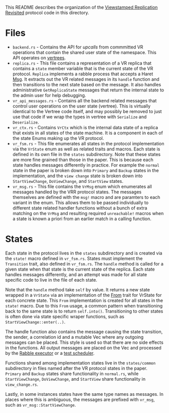 This README describes the organization of the [Viewstamped Replication
Revisited](http://pmg.csail.mit.edu/papers/vr-revisited.pdf) protocol code in this
directory.

# Files

 * `backend.rs` - Contains the API for *upcalls* from commmitted VR operations that contain the
   shared user state of the namespace. This API operates on
   [vertrees](https://github.com/justinsheehy/vertree).
 * `replica.rs` - This file contains a representation of a VR replica that contains a `state` member
   variable that is the current state of the VR protocol. `Replica` implements a rabble process that
   accepts a Haret [Msg](https://github.com/vmware/haret/blob/master/haret/src/msg.rs).  It extracts
   out the VR related messages in its `handle` function and then transitions to the next state based
   on the message. It also handles administrative `GetReplicaState` messages that return the
   internal state to the admin user for help debugging.
 * `vr_api_messages.rs` - Contains all the backend related messages that control user operations on
   the user state (vertree). This is virtually identical to the Vertree code itself, and may
   possibly be removed to just use that code if we wrap the types in vertree with `Serialize` and
   `Deserialize`.
 * `vr_ctx.rs` - Contains `VrCtx` which is the internal data state of a replica that exists in all states
   of the state machine. It is a component in each of the state Enums making up the VR protocol.
 * `vr_fsm.rs` - This file enumerates all states in the protocol implementation via the `VrState`
   enum as well as related traits and macros. Each state is defined in its own file in the
   `states` subdirectory. Note that these states are more fine grained than those in the paper. This
   is because each state handles messages differently in practice. For example the `normal` state in
   the paper is broken down into `Primary` and `Backup` states in the implementation, and the `view
   change` state is broken down into `StartViewChange`, `DoViewChange`, and `StartView` states.
 * `vr_msg.rs` - This file contains the `VrMsg` enum which enumerates all messages handled by the
   VRR protocol states. The messages themselves are defined with the `msg!` macro and are paramters
   to each variant in the enum. This allows them to be passed individually to different state
   related handler functions without a bunch of extra matching on the `VrMsg` and resulting required
   `unreachable!` macros when a state is known a priori from an earlier match in a calling function.

# States
Each state in the protocol lives in the `states` subdirectory and is created via the `state!` macro
defined in `vr_fsm.rs`. States must implement the `Transition` trait, also defined in `vr_fsm.rs`.
The `handle` method is called for a given state when that state is the current state of the replica.
Each state handles messages differently, and an attempt was made for all state specific code to live
in the file of each state.

Note that the `handle` method take `self` by value. It returns a new state wrapped in a `VrState`
via an implementation of the [From](https://doc.rust-lang.org/std/convert/trait.From.html) trait
for VrState for each concrete state. This `From` implementation is created for all states in the
`state!` macro. Due to this `From` usage, a common pattern when transitioning back to the same
state is to return `self.into()`. Transitioning to other states is often done via state specific
wraper functions, such as `StartViewChange::enter(..)`.

The handle function also contains the message causing the state transition, the sender, a
correlation id and a mutable Vec where any outgoing messages can be placed. This style is used so
that there are no side effects in the functions. All output messages are placed on the Vec and
processed by the [Rabble
executor](https://github.com/andrewjstone/rabble/blob/master/src/executor/executor.rs#L64-L69) or
a [test scheduler](https://github.com/vmware/haret/blob/master/haret/tests/utils/scheduler.rs).

Functions shared among implementation states live in the `states/common` subdirectory in files named
after the VR protocol states in the paper. `Primary` and `Backup` states share functionality in
`normal.rs`, while `StartViewChange`, `DoViewChange`, and `StartView` share functionality in
`view_change.rs`.

Lastly, in some instances states have the same type names as messages. In places where this is
ambiguous, the messages are prefixed with `vr_msg`, such as `vr_msg::StartViewChange`.
